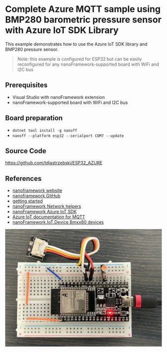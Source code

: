 ﻿# Complete Azure MQTT sample using BMP280 barometric pressure sensor with Azure IoT SDK Library

This example demonstrates how to use the Azure IoT SDK library and BMP280 pressure sensor.
> Note: this example is configured for ESP32 but can be easily reconfigured for any nanoFramework-supported board with WiFi and I2C bus

## Prerequisites
* Visual Studio with nanoFramework extension
* nanoFramework-supported board with WiFi and I2C bus

## Board preparation
* `dotnet tool install -g nanoff`
* `nanoff --platform esp32 --serialport COM7 --update`

## Source Code
https://github.com/tdjastrzebski/ESP32_AZURE

## References
* [nanoframework website](https://www.nanoframework.net)
* [nanoframework GitHub](https://github.com/nanoframework)
* [getting started](https://docs.nanoframework.net/content/getting-started-guides/getting-started-managed.html)
* [nanoFramework Network helpers](https://github.com/nanoframework/System.Device.Wifi)
* [nanoFramework Azure IoT SDK](https://github.com/nanoframework/nanoFramework.Azure.Devices)
* [Azure IoT documentation for MQTT](https://docs.microsoft.com/en-us/azure/iot-hub/iot-hub-mqtt-support)
* [nanoFramework.IoT.Device Bmxx80 devices](https://github.com/nanoframework/nanoFramework.IoT.Device/tree/develop/devices/Bmxx80)

![](image.jpg)